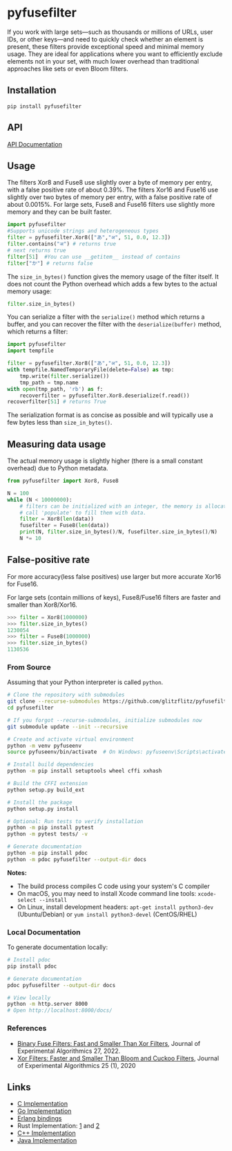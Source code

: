 # pyfusefilter

If you work with large sets—such as thousands or millions of URLs, user IDs, or other keys—and need to quickly check whether an element is present, these filters provide exceptional speed and minimal memory usage. They are ideal for applications where you want to efficiently exclude elements not in your set, with much lower overhead than traditional approaches like sets or even Bloom filters.


## Installation
`pip install pyfusefilter`


## API

[API Documentation](https://fastfilter.github.io/pyfusefilter/)

## Usage



The filters Xor8 and Fuse8 use slightly over a byte of memory per entry, with a false positive rate of about 0.39%. The filters Xor16 and Fuse16 use slightly over two bytes of memory per entry, with a false positive rate of about 0.0015%. For large sets, Fuse8 and Fuse16 filters use slightly more memory and they can be built
faster.



```py
import pyfusefilter
#Supports unicode strings and heterogeneous types
filter = pyfusefilter.Xor8(["あ","अ", 51, 0.0, 12.3])	
filter.contains("अ") # returns true
# next returns true
filter[51]  #You can use __getitem__ instead of contains
filter["か"] # returns false
```


The `size_in_bytes()` function gives the memory usage of the filter itself. It does not count
the Python overhead which adds a few bytes to the actual memory usage:

```py
filter.size_in_bytes()
```

You can serialize a filter with the `serialize()` method which returns a buffer, and you can recover the filter with the `deserialize(buffer)` method, which returns a filter:

```py
import pyfusefilter
import tempfile

filter = pyfusefilter.Xor8(["あ","अ", 51, 0.0, 12.3])
with tempfile.NamedTemporaryFile(delete=False) as tmp:
    tmp.write(filter.serialize())
    tmp_path = tmp.name
with open(tmp_path, 'rb') as f:
    recoverfilter = pyfusefilter.Xor8.deserialize(f.read())
recoverfilter[51] # returns True
```

The serialization format is as concise as possible and will typically use a few bytes
less than `size_in_bytes()`.

## Measuring data usage

 The actual memory usage is slightly higher (there is a small constant overhead) due to
Python metadata.

```python
from pyfusefilter import Xor8, Fuse8

N = 100
while (N < 10000000):
    # filters can be initialized with an integer, the memory is allocated, but unused.
    # call 'populate' to fill them with data.
    filter = Xor8(len(data))
    fusefilter = Fuse8(len(data))
    print(N, filter.size_in_bytes()/N, fusefilter.size_in_bytes()/N)
    N *= 10

```


## False-positive rate
For more accuracy(less false positives) use larger but more accurate Xor16 for Fuse16.

For large sets (contain millions of keys), Fuse8/Fuse16 filters are faster and smaller than Xor8/Xor16.

```py
>>> filter = Xor8(1000000)
>>> filter.size_in_bytes()
1230054
>>> filter = Fuse8(1000000)
>>> filter.size_in_bytes()
1130536
```

### From Source

Assuming that your Python interpreter is called `python`.

```bash
# Clone the repository with submodules
git clone --recurse-submodules https://github.com/glitzflitz/pyfusefilter
cd pyfusefilter

# If you forgot --recurse-submodules, initialize submodules now
git submodule update --init --recursive

# Create and activate virtual environment
python -m venv pyfuseenv
source pyfuseenv/bin/activate  # On Windows: pyfuseenv\Scripts\activate

# Install build dependencies
python -m pip install setuptools wheel cffi xxhash

# Build the CFFI extension
python setup.py build_ext

# Install the package
python setup.py install

# Optional: Run tests to verify installation
python -m pip install pytest
python -m pytest tests/ -v

# Generate documentation
python -m pip install pdoc
python -m pdoc pyfusefilter --output-dir docs
```

**Notes:**
- The build process compiles C code using your system's C compiler
- On macOS, you may need to install Xcode command line tools: `xcode-select --install`
- On Linux, install development headers: `apt-get install python3-dev` (Ubuntu/Debian) or `yum install python3-devel` (CentOS/RHEL)



### Local Documentation

To generate documentation locally:

```bash
# Install pdoc
pip install pdoc

# Generate documentation
pdoc pyfusefilter --output-dir docs

# View locally
python -m http.server 8000
# Open http://localhost:8000/docs/
```

### References

- [Binary Fuse Filters: Fast and Smaller Than Xor Filters](http://arxiv.org/abs/2201.01174), Journal of Experimental Algorithmics 27, 2022.
- [Xor Filters: Faster and Smaller Than Bloom and Cuckoo Filters](https://arxiv.org/abs/1912.08258), Journal of Experimental Algorithmics 25 (1), 2020


## Links
* [C Implementation](https://github.com/FastFilter/xor_singleheader)
* [Go Implementation](https://github.com/FastFilter/xorfilter)
* [Erlang bindings](https://github.com/mpope9/exor_filter)
* Rust Implementation: [1](https://github.com/bnclabs/xorfilter) and [2](https://github.com/codri/xorfilter-rs)
* [C++ Implementation](https://github.com/FastFilter/fastfilter_cpp)
* [Java Implementation](https://github.com/FastFilter/fastfilter_java)
